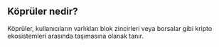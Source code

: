 ## Köprüler nedir?

Köprüler, kullanıcıların varlıkları blok zincirleri veya borsalar gibi kripto ekosistemleri arasında taşımasına olanak tanır.